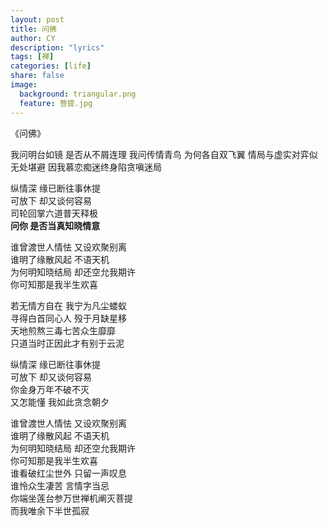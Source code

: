 ```yaml
---
layout: post
title: 问佛
author: CY
description: "lyrics"
tags: [禅]
categories: [life]
share: false
image:
  background: triangular.png
  feature: 菩提.jpg
---
```


《问佛》

我问明台如镜 是否从不屑连理
我问传情青鸟 为何各自双飞翼
情局与虚实对弈似无处堪避
因我慕恋痴迷终身陷贪嗔迷局   

纵情深 缘已断往事休提<br>
可放下 却又谈何容易<br>
司轮回掌六道普天释极<br>
**问你 是否当真知晓情意**  

谁曾渡世人情怯 又设欢聚别离  
谁明了缘散风起 不语天机  
为何明知晓结局 却还空允我期许  
你可知那是我半生欢喜  

若无情方自在 我宁为凡尘蝼蚁  
寻得白首同心人 殁于月缺星移  
天地煎熬三毒七苦众生靡靡  
只道当时正因此才有别于云泥  

纵情深 缘已断往事休提  
可放下 却又谈何容易  
你金身万年不破不灭  
又怎能懂 我如此贪念朝夕  

谁曾渡世人情怯 又设欢聚别离  
谁明了缘散风起 不语天机  
为何明知晓结局 却还空允我期许  
你可知那是我半生欢喜  
谁看破红尘世外 只留一声叹息  
谁怜众生凄苦 言情字当忌  
你端坐莲台参万世禅机阐灭菩提  
而我唯余下半世孤寂  

